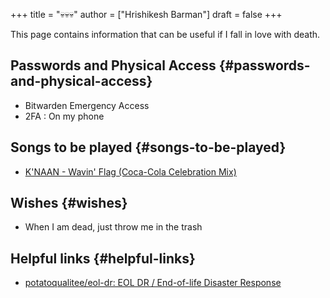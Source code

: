 +++
title = "💀💀💀"
author = ["Hrishikesh Barman"]
draft = false
+++

This page contains information that can be useful if I fall in love with death.


## Passwords and Physical Access {#passwords-and-physical-access}

-   Bitwarden Emergency Access
-   2FA : On my phone


## Songs to be played {#songs-to-be-played}

-   [K'NAAN - Wavin' Flag (Coca-Cola Celebration Mix)](https://www.youtube.com/watch?v=WTJSt4wP2ME)


## Wishes {#wishes}

-   When I am dead, just throw me in the trash


## Helpful links {#helpful-links}

-   [potatoqualitee/eol-dr: EOL DR / End-of-life Disaster Response](https://github.com/potatoqualitee/eol-dr)
